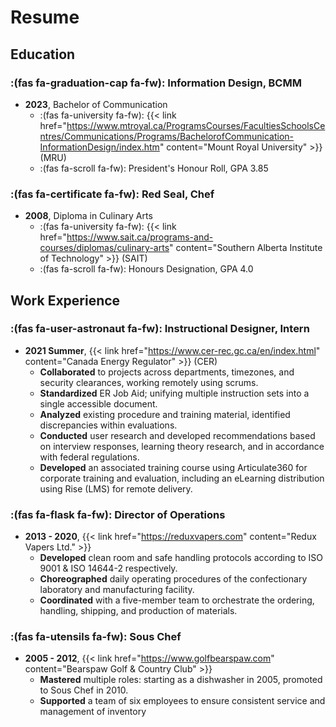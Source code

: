 # Resume

## Education

### :(fas fa-graduation-cap fa-fw): Information Design, **BCMM**
- **2023**, Bachelor of Communication
    - :(fas fa-university fa-fw): {{< link href="https://www.mtroyal.ca/ProgramsCourses/FacultiesSchoolsCentres/Communications/Programs/BachelorofCommunication-InformationDesign/index.htm" content="Mount Royal University" >}} (MRU)
    - :(fas fa-scroll fa-fw): President's Honour Roll, GPA 3.85

### :(fas fa-certificate fa-fw): Red Seal, Chef
- **2008**, Diploma in Culinary Arts
    - :(fas fa-university fa-fw): {{< link href="https://www.sait.ca/programs-and-courses/diplomas/culinary-arts" content="Southern Alberta Institute of Technology" >}} (SAIT)
    - :(fas fa-scroll fa-fw): Honours Designation, GPA 4.0

## Work Experience

### :(fas fa-user-astronaut fa-fw): Instructional Designer, Intern
- **2021 Summer**, {{< link href="https://www.cer-rec.gc.ca/en/index.html" content="Canada Energy Regulator" >}} (CER)
    - **Collaborated** to projects across departments, timezones, and security clearances, working remotely using scrums.
    - **Standardized** ER Job Aid; unifying multiple instruction sets into a single accessible document.
    - **Analyzed** existing procedure and training material, identified discrepancies within evaluations.
    - **Conducted** user research and developed recommendations based on interview responses, learning theory research, and in accordance with federal regulations.
    - **Developed** an associated training course using Articulate360 for corporate training and evaluation, including an eLearning distribution using Rise (LMS) for remote delivery.

### :(fas fa-flask fa-fw): Director of Operations
- **2013 - 2020**, {{< link href="https://reduxvapers.com" content="Redux Vapers Ltd." >}}
    - **Developed** clean room and safe handling protocols according to ISO 9001 & ISO 14644-2 respectively.
    - **Choreographed** daily operating procedures of the confectionary laboratory and manufacturing facility. 
    - **Coordinated** with a five-member team to orchestrate the ordering, handling, shipping, and production of materials.

### :(fas fa-utensils fa-fw): Sous Chef
- **2005 - 2012**, {{< link href="https://www.golfbearspaw.com" content="Bearspaw Golf & Country Club" >}}
    - **Mastered** multiple roles: starting as a dishwasher in 2005, promoted to Sous Chef in 2010.
    - **Supported** a team of six employees to ensure consistent service and management of inventory
